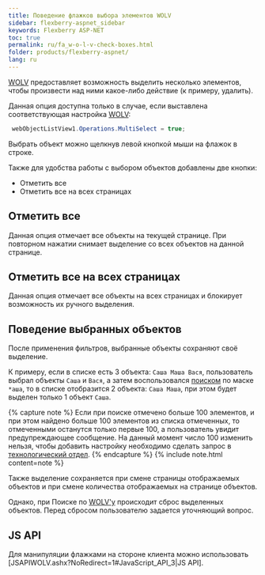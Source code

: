 ```yaml
---
title: Поведение флажков выбора элементов WOLV
sidebar: flexberry-aspnet_sidebar
keywords: Flexberry ASP-NET
toc: true
permalink: ru/fa_w-o-l-v-check-boxes.html
folder: products/flexberry-aspnet/
lang: ru
---
```


[WOLV](fa_web-object-list-view.html) предоставляет возможность выделить несколько элементов, чтобы произвести над ними какое-либо действие (к примеру, удалить).

Данная опция доступна только в случае, если выставлена соответствующая настройка [WOLV](fa_web-object-list-view.html):

```csharp
 webObjectListView1.Operations.MultiSelect = true;
```

Выбрать объект можно щелкнув левой кнопкой мыши на флажок в строке.

Также для удобства работы с выбором объектов добавлены две кнопки:

* Отметить все
* Отметить все на всех страницах

## Отметить все

Данная опция отмечает все объекты на текущей странице. При повторном нажатии снимает выделение со всех объектов на данной странице.

## Отметить все на всех страницах

Данная опция отмечает все объекты на всех страницах и блокирует возможность их ручного выделения.

## Поведение выбранных объектов

После применения фильтров, выбранные объекты сохраняют своё выделение.

К примеру, если в списке есть 3 объекта: `Саша Маша Вася`, пользователь выбрал объекты `Саша` и `Вася`, а затем воспользовался [поиском](w-o-l-v-search.html) по
маске `*аша`, то в списке отобразится 2 объекта: `Саша Маша`, при этом будет выделен только 1 объект `Саша`.

{% capture note %}
Если при поиске отмечено больше 100 элементов, и при этом найдено больше 100 элементов из списка отмеченных, то отмеченными
останутся только первые 100, а пользователь увидит предупреждающее сообщение. На данный момент число 100 изменить нельзя, чтобы добавить настройку необходимо
сделать запрос в [технологический отдел](devprocess_technology.html).
{% endcapture %}
{% include note.html content=note %}

Также выделение сохраняется при смене страницы отображаемых объектов и при смене количества отображаемых на странице объектов.

Однако, при Поиске по [WOLV'y](fa_web-object-list-view.html) происходит сброс выделенных объектов. Перед сбросом пользователю задается уточняющий вопрос.

## JS API

Для манипуляции флажками на стороне клиента можно использовать [JSAPIWOLV.ashx?NoRedirect=1#JavaScript_API_3|JS API].
